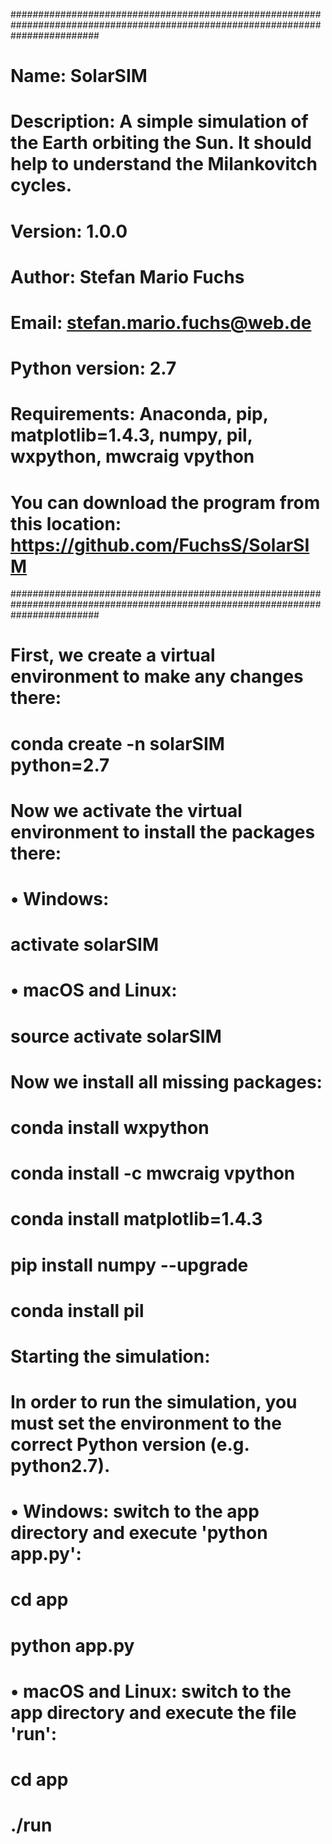 ################################################################################################################################
# Name: 	      SolarSIM
#
# Description:    A simple simulation of the Earth orbiting the Sun. It should help to understand the Milankovitch cycles.
#
# Version: 	      1.0.0
#
# Author: 	      Stefan Mario Fuchs
# Email:	   	  stefan.mario.fuchs@web.de
#
# Python version: 2.7
# Requirements:   Anaconda, pip, matplotlib=1.4.3, numpy, pil, wxpython, mwcraig vpython
#
# You can download the program from this location: https://github.com/FuchsS/SolarSIM
################################################################################################################################
#
#
#
# First, we create a virtual environment to make any changes there:
#
#    conda create -n solarSIM python=2.7
#
# Now we activate the virtual environment to install the packages there:
#
# • Windows:
#    activate solarSIM
#
# • macOS and Linux:
#    source activate solarSIM
#
# Now we install all missing packages:
#
#    conda install wxpython
#    conda install -c mwcraig vpython
#    conda install matplotlib=1.4.3
#    pip install numpy --upgrade
#    conda install pil
#
#
#
# Starting the simulation:
# 
#   In order to run the simulation, you must set the environment to the correct Python version (e.g. python2.7).
#
# • Windows: switch to the app directory and execute 'python app.py':
#    cd app
#    python app.py
#
# • macOS and Linux: switch to the app directory and execute the file 'run':
#    cd app
#    ./run
